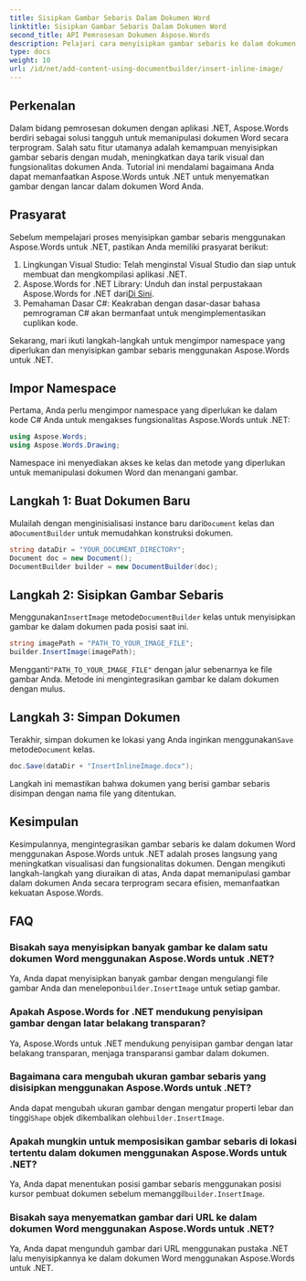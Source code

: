 ```yaml
---
title: Sisipkan Gambar Sebaris Dalam Dokumen Word
linktitle: Sisipkan Gambar Sebaris Dalam Dokumen Word
second_title: API Pemrosesan Dokumen Aspose.Words
description: Pelajari cara menyisipkan gambar sebaris ke dalam dokumen Word menggunakan Aspose.Words untuk .NET. Panduan langkah demi langkah dengan contoh kode dan FAQ disertakan.
type: docs
weight: 10
url: /id/net/add-content-using-documentbuilder/insert-inline-image/
---
```

## Perkenalan

Dalam bidang pemrosesan dokumen dengan aplikasi .NET, Aspose.Words berdiri sebagai solusi tangguh untuk memanipulasi dokumen Word secara terprogram. Salah satu fitur utamanya adalah kemampuan menyisipkan gambar sebaris dengan mudah, meningkatkan daya tarik visual dan fungsionalitas dokumen Anda. Tutorial ini mendalami bagaimana Anda dapat memanfaatkan Aspose.Words untuk .NET untuk menyematkan gambar dengan lancar dalam dokumen Word Anda.

## Prasyarat

Sebelum mempelajari proses menyisipkan gambar sebaris menggunakan Aspose.Words untuk .NET, pastikan Anda memiliki prasyarat berikut:

1. Lingkungan Visual Studio: Telah menginstal Visual Studio dan siap untuk membuat dan mengkompilasi aplikasi .NET.
2.  Aspose.Words for .NET Library: Unduh dan instal perpustakaan Aspose.Words for .NET dari[Di Sini](https://releases.aspose.com/words/net/).
3. Pemahaman Dasar C#: Keakraban dengan dasar-dasar bahasa pemrograman C# akan bermanfaat untuk mengimplementasikan cuplikan kode.

Sekarang, mari ikuti langkah-langkah untuk mengimpor namespace yang diperlukan dan menyisipkan gambar sebaris menggunakan Aspose.Words untuk .NET.

## Impor Namespace

Pertama, Anda perlu mengimpor namespace yang diperlukan ke dalam kode C# Anda untuk mengakses fungsionalitas Aspose.Words untuk .NET:

```csharp
using Aspose.Words;
using Aspose.Words.Drawing;
```

Namespace ini menyediakan akses ke kelas dan metode yang diperlukan untuk memanipulasi dokumen Word dan menangani gambar.

## Langkah 1: Buat Dokumen Baru

 Mulailah dengan menginisialisasi instance baru dari`Document` kelas dan a`DocumentBuilder` untuk memudahkan konstruksi dokumen.

```csharp
string dataDir = "YOUR_DOCUMENT_DIRECTORY";
Document doc = new Document();
DocumentBuilder builder = new DocumentBuilder(doc);
```

## Langkah 2: Sisipkan Gambar Sebaris

 Menggunakan`InsertImage` metode`DocumentBuilder` kelas untuk menyisipkan gambar ke dalam dokumen pada posisi saat ini.

```csharp
string imagePath = "PATH_TO_YOUR_IMAGE_FILE";
builder.InsertImage(imagePath);
```

 Mengganti`"PATH_TO_YOUR_IMAGE_FILE"` dengan jalur sebenarnya ke file gambar Anda. Metode ini mengintegrasikan gambar ke dalam dokumen dengan mulus.

## Langkah 3: Simpan Dokumen

 Terakhir, simpan dokumen ke lokasi yang Anda inginkan menggunakan`Save` metode`Document` kelas.

```csharp
doc.Save(dataDir + "InsertInlineImage.docx");
```

Langkah ini memastikan bahwa dokumen yang berisi gambar sebaris disimpan dengan nama file yang ditentukan.

## Kesimpulan

Kesimpulannya, mengintegrasikan gambar sebaris ke dalam dokumen Word menggunakan Aspose.Words untuk .NET adalah proses langsung yang meningkatkan visualisasi dan fungsionalitas dokumen. Dengan mengikuti langkah-langkah yang diuraikan di atas, Anda dapat memanipulasi gambar dalam dokumen Anda secara terprogram secara efisien, memanfaatkan kekuatan Aspose.Words.

## FAQ

### Bisakah saya menyisipkan banyak gambar ke dalam satu dokumen Word menggunakan Aspose.Words untuk .NET?
 Ya, Anda dapat menyisipkan banyak gambar dengan mengulangi file gambar Anda dan menelepon`builder.InsertImage` untuk setiap gambar.

### Apakah Aspose.Words for .NET mendukung penyisipan gambar dengan latar belakang transparan?
Ya, Aspose.Words untuk .NET mendukung penyisipan gambar dengan latar belakang transparan, menjaga transparansi gambar dalam dokumen.

### Bagaimana cara mengubah ukuran gambar sebaris yang disisipkan menggunakan Aspose.Words untuk .NET?
 Anda dapat mengubah ukuran gambar dengan mengatur properti lebar dan tinggi`Shape` objek dikembalikan oleh`builder.InsertImage`.

### Apakah mungkin untuk memposisikan gambar sebaris di lokasi tertentu dalam dokumen menggunakan Aspose.Words untuk .NET?
 Ya, Anda dapat menentukan posisi gambar sebaris menggunakan posisi kursor pembuat dokumen sebelum memanggil`builder.InsertImage`.

### Bisakah saya menyematkan gambar dari URL ke dalam dokumen Word menggunakan Aspose.Words untuk .NET?
Ya, Anda dapat mengunduh gambar dari URL menggunakan pustaka .NET lalu menyisipkannya ke dalam dokumen Word menggunakan Aspose.Words untuk .NET.